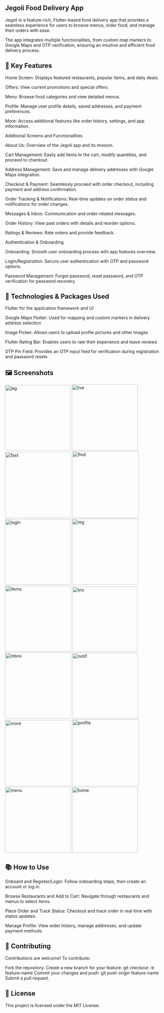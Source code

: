 ## Jegoli Food Delivery App
Jegoli is a feature-rich, Flutter-based food delivery app that provides a seamless experience for users to browse menus, order food, and manage their orders with ease.

The app integrates multiple functionalities, from custom map markers to Google Maps and OTP verification, ensuring an intuitive and efficient food delivery process.

<!-- Replace with an actual screenshot URL if available -->

## 📱 Key Features
Home Screen: Displays featured restaurants, popular items, and daily deals.

Offers: View current promotions and special offers.

Menu: Browse food categories and view detailed menus.

Profile: Manage user profile details, saved addresses, and payment preferences.

More: Access additional features like order history, settings, and app information.

Additional Screens and Functionalities

About Us: Overview of the Jegoli app and its mission.

Cart Management: Easily add items to the cart, modify quantities, and proceed to checkout.

Address Management: Save and manage delivery addresses with Google Maps integration.

Checkout & Payment: Seamlessly proceed with order checkout, including payment and address confirmation.

Order Tracking & Notifications: Real-time updates on order status and notifications for order changes.

Messages & Inbox: Communication and order-related messages.

Order History: View past orders with details and reorder options.

Ratings & Reviews: Rate orders and provide feedback.

Authentication & Onboarding

Onboarding: Smooth user onboarding process with app features overview.

Login/Registration: Secure user authentication with OTP and password options.

Password Management: Forgot password, reset password, and OTP verification for password recovery.

## 🚀 Technologies & Packages Used

Flutter for the application framework and UI

Google Maps Flutter: Used for mapping and custom markers in delivery address selection

Image Picker: Allows users to upload profile pictures and other images

Flutter Rating Bar: Enables users to rate their experience and leave reviews

OTP Pin Field: Provides an OTP input field for verification during registration and password resets






## 🖼️ Screenshots  
<img width="213" alt="jeg" src="https://github.com/user-attachments/assets/9e0cd69e-70f1-4108-b796-b2bd45bbf1dc">
<img width="215" alt="live" src="https://github.com/user-attachments/assets/1f918a95-cbcb-4fb9-adec-76d71a7834c8">
<img width="215" alt="fast" src="https://github.com/user-attachments/assets/cedd9fc9-106f-476f-a221-0db5d2bf9739">
<img width="217" alt="find" src="https://github.com/user-attachments/assets/5e49f271-7483-46e5-a945-e954a43f153e">
<img width="214" alt="login" src="https://github.com/user-attachments/assets/3476f2c3-8210-4331-80fc-1dc3f7d2c828">
<img width="215" alt="reg" src="https://github.com/user-attachments/assets/107ae813-d26e-4a16-90a7-7c1589e40e34">
<img width="215" alt="items" src="https://github.com/user-attachments/assets/a765b2a9-117b-499b-9462-0383c0720908">
<img width="212" alt="tnx" src="https://github.com/user-attachments/assets/d8d787fd-0784-4b39-a73d-ea080f11ab90">
<img width="215" alt="inbox" src="https://github.com/user-attachments/assets/7a1e34ad-5c44-43b5-858e-5c93852023bf">
<img width="214" alt="notif" src="https://github.com/user-attachments/assets/4ddd060f-f093-49aa-9319-9a22bdf98b5e">
<img width="215" alt="more" src="https://github.com/user-attachments/assets/e48dc8d8-6d93-469a-9474-427f05006748">
<img width="217" alt="profile" src="https://github.com/user-attachments/assets/60d1b7ee-41ea-43fd-becc-30fa17ef42c8">
<img width="214" alt="menu" src="https://github.com/user-attachments/assets/a0863963-8e84-40c0-8a91-e69e7be35163">
<img width="214" alt="home" src="https://github.com/user-attachments/assets/2f0b0d0f-adb1-41fa-afd4-1dbe3355bd8a">


## 📚 How to Use
Onboard and Register/Login: Follow onboarding steps, then create an account or log in.

Browse Restaurants and Add to Cart: Navigate through restaurants and menus to select items.

Place Order and Track Status: Checkout and track order in real time with status updates.

Manage Profile: View order history, manage addresses, and update payment methods.
## 🤝 Contributing
Contributions are welcome! To contribute:

Fork the repository.
Create a new branch for your feature: git checkout -b feature-name
Commit your changes and push: git push origin feature-name
Submit a pull request.
## 📜 License
This project is licensed under the MIT License.

